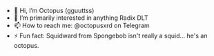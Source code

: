 - 👋 Hi, I’m Octopus (gguuttss)
- 👀 I’m primarily interested in anything Radix DLT
- 📫 How to reach me: @octopusxrd on Telegram
- ⚡ Fun fact: Squidward from Spongebob isn't really a squid... he's an octopus.

<!---
gguuttss/gguuttss is a ✨ special ✨ repository because its `README.md` (this file) appears on your GitHub profile.
You can click the Preview link to take a look at your changes.
--->
